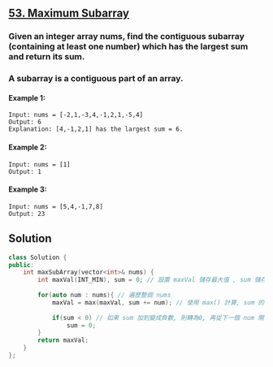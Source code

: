 ## [53. Maximum Subarray](https://leetcode.com/problems/maximum-subarray/)

### Given an integer array nums, find the contiguous subarray (containing at least one number) which has the largest sum and return its sum.
### A subarray is a contiguous part of an array.


#### Example 1:
```
Input: nums = [-2,1,-3,4,-1,2,1,-5,4]
Output: 6
Explanation: [4,-1,2,1] has the largest sum = 6.
```

#### Example 2:
```
Input: nums = [1]
Output: 1
```

#### Example 3:
```
Input: nums = [5,4,-1,7,8]
Output: 23
```


## Solution
```c++
class Solution {
public:
    int maxSubArray(vector<int>& nums) {
        int maxVal(INT_MIN), sum = 0; // 設置 maxVal 儲存最大值 , sum 儲存每次遍歷的遞增值
        
        for(auto num : nums){ // 遍歷整個 nums
            maxVal = max(maxVal, sum += num); // 使用 max() 計算, sum 的遞增值是否大於 maxVal
            
            if(sum < 0) // 如果 sum 加到變成負數, 則轉為0, 再從下一個 num 開始加
                sum = 0;
        }
        return maxVal;
    }
};
```
